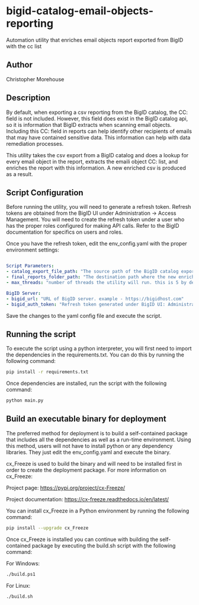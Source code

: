 # bigid-catalog-email-objects-reporting
Automation utility that enriches email objects report exported from BigID with the cc list

## Author
Christopher Morehouse

## Description
By default, when exporting a csv reporting from the BigID catalog, the CC: field is not included. However, this field does exist in the BigID catalog api, so it is information that BigID extracts when scanning email objects. Including this CC: field in reports can help identify other recipients of emails that may have contained sensitive data. This information can help with data remediation processes.

This utility takes the csv export from a BigID catalog and does a lookup for every email object in the report, extracts the emaili object CC: list, and enriches the report with this information. A new enriched csv is produced as a result.

## Script Configuration

Before running the utility, you will need to generate a refresh token. Refresh tokens are obtained from the BigID UI under Administration -> Access Management.
You will need to create the refresh token under a user who has the proper roles configured for making API calls.
Refer to the BigID documentation for specifics on users and roles.

Once you have the refresh token, edit the env_config.yaml with the proper environment settings:

```yaml

Script Parameters:
- catalog_export_file_path: "The source path of the BigID catalog export csv file"
- final_reports_folder_path: "The destination path where the new enriched csv file will get written"
- max_threads: "number of threads the utility will run. this is 5 by default"

BigID Server:
- bigid_url: "URL of BigID server. example - https://bigidhost.com"
- bigid_auth_token: "Refresh token generated under BigID UI: Administration -> Access Management -> User"
```

Save the changes to the yaml config file and execute the script.

## Running the script

To execute the script using a python interpreter, you will first need to import the dependencies in the requirements.txt.
You can do this by running the following command: 

```sh
pip install -r requirements.txt
```

Once dependencies are installed, run the script with the following command: 

```sh
python main.py
```

## Build an executable binary for deployment

The preferred method for deployment is to build a self-contained package that includes all the dependencies as well as a run-time environment.
Using this method, users will not have to install python or any dependency libraries. They just edit the env_config.yaml and execute the binary.

cx_Freeze is used to build the binary and will need to be installed first in order to create the deployment package. For more information on cx_Freeze:

Project page: https://pypi.org/project/cx-Freeze/

Project documentation: https://cx-freeze.readthedocs.io/en/latest/

You can install cx_Freeze in a Python environment by running the following command:

```sh
pip install --upgrade cx_Freeze
```

Once cx_Freeze is installed you can continue with building the self-contained package by executing the build.sh script with the following command: 

For Windows:
```sh
./build.ps1
```

For Linux:
```sh
./build.sh
```